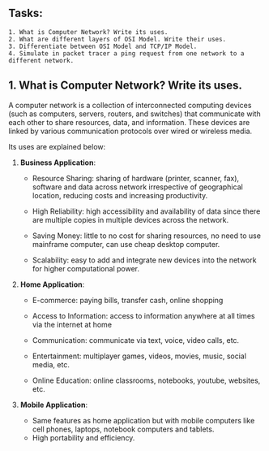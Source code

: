## Tasks:
    1. What is Computer Network? Write its uses.
    2. What are different layers of OSI Model. Write their uses.
    3. Differentiate between OSI Model and TCP/IP Model.
    4. Simulate in packet tracer a ping request from one network to a different network.
  
## 1. What is Computer Network? Write its uses.

A computer network is a collection of interconnected computing devices (such as computers, servers, routers, and switches) that communicate with each other to share resources, data, and information. These devices are linked by various communication protocols over wired or wireless media.

Its uses are explained below:

1. **Business Application**:
   
    - Resource Sharing: sharing of hardware (printer, scanner, fax), software and data across network irrespective of geographical location, reducing costs and increasing productivity.
   
    - High Reliability: high accessibility and availability of data since there are multiple copies in multiple devices across the network.
   
    - Saving Money: little to no cost for sharing resources, no need to use mainframe computer, can use cheap desktop computer.
   
    - Scalability: easy to add and integrate new devices into the network for higher computational power.

2. **Home Application**:

    - E-commerce: paying bills, transfer cash, online shopping
      
    - Access to Information: access to information anywhere at all times via the internet at home
      
    - Communication: communicate via text, voice, video calls, etc.
      
    - Entertainment: multiplayer games, videos, movies, music, social media, etc.
      
    - Online Education: online classrooms, notebooks, youtube, websites, etc.
      
3. **Mobile Application**:
   
    - Same features as home application but with mobile computers like cell phones, laptops, notebook computers and tablets.
    - High portability and efficiency.
 
